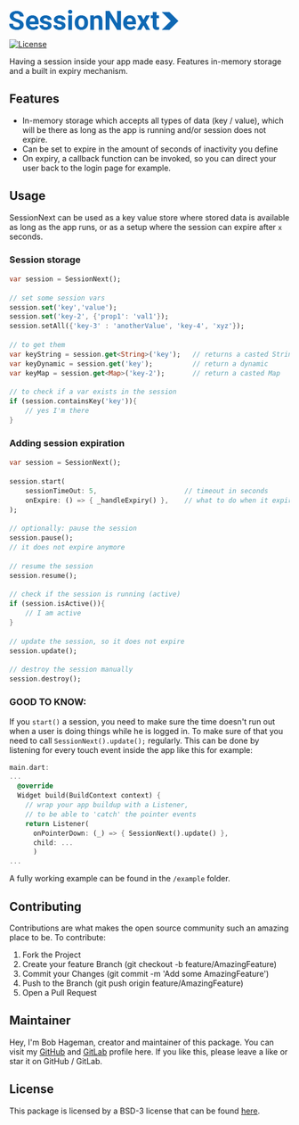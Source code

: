 ![SessionNext](https://github.com/bobhageman/session_next/raw/main/session_next.png)

[![License](https://img.shields.io/badge/License-BSD_3--Clause-blue.svg)](https://opensource.org/licenses/BSD-3-Clause)

Having a session inside your app made easy. Features in-memory storage and a built in expiry mechanism.

## Features

- In-memory storage which accepts all types of data (key / value), which will be there as long as the app is running and/or session does not expire.
- Can be set to expire in the amount of seconds of inactivity you define
- On expiry, a callback function can be invoked, so you can direct your user back to the login page for example.


## Usage
SessionNext can be used as a key value store where stored data is available as long as the app runs, or as a setup where the session can expire after `x` seconds. 

### Session storage

```dart
var session = SessionNext();

// set some session vars
session.set('key','value');
session.set('key-2', {'prop1': 'val1'});
session.setAll({'key-3' : 'anotherValue', 'key-4', 'xyz'});

// to get them
var keyString = session.get<String>('key');   // returns a casted String
var keyDynamic = session.get('key');          // return a dynamic
var keyMap = session.get<Map>('key-2');       // return a casted Map

// to check if a var exists in the session
if (session.containsKey('key')){
    // yes I'm there
}
```

### Adding session expiration
```dart
var session = SessionNext();

session.start(      
    sessionTimeOut: 5,                      // timeout in seconds
    onExpire: () => { _handleExpiry() },    // what to do when it expires
);

// optionally: pause the session
session.pause();
// it does not expire anymore

// resume the session
session.resume();

// check if the session is running (active)
if (session.isActive()){
    // I am active
}

// update the session, so it does not expire
session.update();

// destroy the session manually
session.destroy();
```
### GOOD TO KNOW:
If you `start()` a session, you need to make sure the time doesn't run out when a user is doing things while he is logged in. To make sure of that you need to call `SessionNext().update();` regularly. This can be done by listening for every touch event inside the app like this for example:

```dart
main.dart:
...
  @override
  Widget build(BuildContext context) {
    // wrap your app buildup with a Listener, 
    // to be able to 'catch' the pointer events
    return Listener(
      onPointerDown: (_) => { SessionNext().update() },
      child: ... 
      )
...
```

A fully working example can be found in the `/example` folder.

## Contributing
Contributions are what makes the open source community such an amazing place to be. To contribute:

1. Fork the Project
2. Create your feature Branch (git checkout -b feature/AmazingFeature)
3. Commit your Changes (git commit -m 'Add some AmazingFeature')
4. Push to the Branch (git push origin feature/AmazingFeature)
5. Open a Pull Request

## Maintainer
Hey, I'm Bob Hageman, creator and maintainer of this package. You can visit my [GitHub](https://github.com/bobhageman) and [GitLab](https://gitlab.com/bobhageman) profile here. If you like this, please leave a like or star it on GitHub / GitLab.

## License
This package is licensed by a BSD-3 license that can be found [here](LICENSE). 

